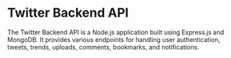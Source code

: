 # Twitter Backend API

The Twitter Backend API is a Node.js application built using Express.js and MongoDB. It provides various endpoints for handling user authentication, tweets, trends, uploads, comments, bookmarks, and notifications.